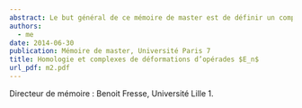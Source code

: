 ```yaml
---
abstract: Le but général de ce mémoire de master est de définir un complexe qui calcul la cohomologie des algèbres de Gerstenhaber et des complexes de déformations associés en utilisant une construction bar itérée.
authors:
  - me
date: 2014-06-30
publication: Mémoire de master, Université Paris 7
title: Homologie et complexes de déformations d’opérades $E_n$
url_pdf: m2.pdf
---
```


Directeur de mémoire : Benoit Fresse, Université Lille 1.
